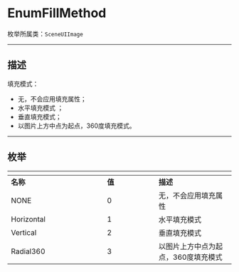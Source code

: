 # EnumFillMethod

枚举所属类：`SceneUIImage`

------------------------------------------------------------------------------------------
## 描述

填充模式：
- 无，不会应用填充属性；
- 水平填充模式 ；
- 垂直填充模式；
- 以图片上方中点为起点，360度填充模式。

------------------------------------------------------------------------------------------
## 枚举

|<div style="width:200px"></div>|<div style="width:100px"></div>|<div style="width:100px"></div>|
|:---   |:---|:---|
|**名称**   |**值**  |**描述**|
|NONE   |0   |无，不会应用填充属性|
|Horizontal|1   |水平填充模式|
|Vertical  |2   |垂直填充模式|
|Radial360  |3   |以图片上方中点为起点，360度填充模式|

